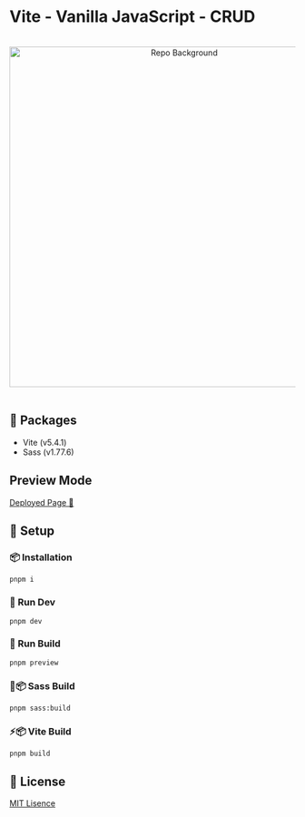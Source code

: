 # Vite - Vanilla JavaScript - CRUD

<br>

<div align="center">
  <img width="600px" src="./public/repo_bg.png" alt="Repo Background">
</div>

<br>

## 📝 Packages

- Vite (v5.4.1)
- Sass (v1.77.6)

## Preview Mode
[Deployed Page 🚀](https://vite_vanilla_js_crud_moises_reyes.surge.sh)

## 🎯 Setup

### 📦 Installation

```shell
pnpm i
```

### 🧪 Run Dev

```shell
pnpm dev
```

### 🚀 Run Build

```shell
pnpm preview
```

### 🔨📦 Sass Build

```shell
pnpm sass:build
```

### ⚡📦 Vite Build

```shell
pnpm build
```

## 🔑 License

[MIT Lisence](https://github.com/MeeLight/vite_vanilla_js_crud/blob/master/LICENSE.md)
